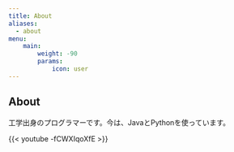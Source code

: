 ```yaml
---
title: About
aliases:
  - about
menu:
    main: 
        weight: -90
        params:
            icon: user
---
```


## About
工学出身のプログラマーです。今は、JavaとPythonを使っています。

{{< youtube -fCWXIqoXfE >}}